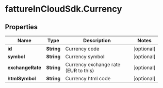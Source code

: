 # fattureInCloudSdk.Currency

## Properties

Name | Type | Description | Notes
------------ | ------------- | ------------- | -------------
**id** | **String** | Currency code | [optional] 
**symbol** | **String** | Currency symbol | [optional] 
**exchangeRate** | **String** | Currency exchange rate (EUR to this) | [optional] 
**htmlSymbol** | **String** | Currency html code | [optional] 


